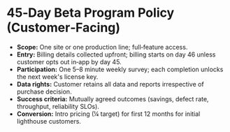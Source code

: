 # 45‑Day Beta Program Policy (Customer‑Facing)

- **Scope:** One site or one production line; full‑feature access.  
- **Entry:** Billing details collected upfront; billing starts on day 46 unless customer opts out in‑app by day 45.  
- **Participation:** One 5–8 minute weekly survey; each completion unlocks the next week's license key.  
- **Data rights:** Customer retains all data and reports irrespective of purchase decision.  
- **Success criteria:** Mutually agreed outcomes (savings, defect rate, throughput, reliability SLOs).  
- **Conversion:** Intro pricing (¼ target) for first 12 months for initial lighthouse customers.
